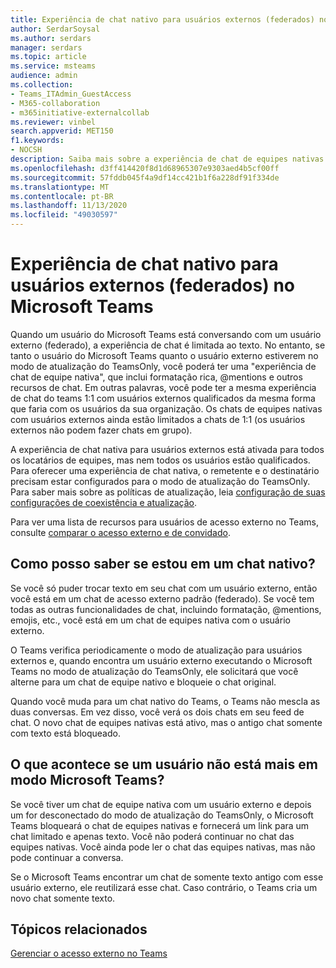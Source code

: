 ```yaml
---
title: Experiência de chat nativo para usuários externos (federados) no Microsoft Teams
author: SerdarSoysal
ms.author: serdars
manager: serdars
ms.topic: article
ms.service: msteams
audience: admin
ms.collection:
- Teams_ITAdmin_GuestAccess
- M365-collaboration
- m365initiative-externalcollab
ms.reviewer: vinbel
search.appverid: MET150
f1.keywords:
- NOCSH
description: Saiba mais sobre a experiência de chat de equipes nativas para usuários de acesso externo (federado) no Microsoft Teams, disponível entre usuários externos onde os dois usuários estão no modo de atualização do TeamsOnly.
ms.openlocfilehash: d3ff414420f8d1d68965307e9303aed4b5cf00ff
ms.sourcegitcommit: 57fddb045f4a9df14cc421b1f6a228df91f334de
ms.translationtype: MT
ms.contentlocale: pt-BR
ms.lasthandoff: 11/13/2020
ms.locfileid: "49030597"
---
```

<a name="native-chat-experience-for-external-federated-users-in-microsoft-teams"></a>Experiência de chat nativo para usuários externos (federados) no Microsoft Teams
======================================

Quando um usuário do Microsoft Teams está conversando com um usuário externo (federado), a experiência de chat é limitada ao texto. No entanto, se tanto o usuário do Microsoft Teams quanto o usuário externo estiverem no modo de atualização do TeamsOnly, você poderá ter uma "experiência de chat de equipe nativa", que inclui formatação rica, @mentions e outros recursos de chat. Em outras palavras, você pode ter a mesma experiência de chat do teams 1:1 com usuários externos qualificados da mesma forma que faria com os usuários da sua organização. Os chats de equipes nativas com usuários externos ainda estão limitados a chats de 1:1 (os usuários externos não podem fazer chats em grupo).

A experiência de chat nativa para usuários externos está ativada para todos os locatários de equipes, mas nem todos os usuários estão qualificados. Para oferecer uma experiência de chat nativa, o remetente e o destinatário precisam estar configurados para o modo de atualização do TeamsOnly. Para saber mais sobre as políticas de atualização, leia [configuração de suas configurações de coexistência e atualização](setting-your-coexistence-and-upgrade-settings.md).

Para ver uma lista de recursos para usuários de acesso externo no Teams, consulte [comparar o acesso externo e de convidado](communicate-with-users-from-other-organizations.md#compare-external-and-guest-access).

## <a name="how-do-i-know-if-im-in-a-native-chat"></a>Como posso saber se estou em um chat nativo?

Se você só puder trocar texto em seu chat com um usuário externo, então você está em um chat de acesso externo padrão (federado). Se você tem todas as outras funcionalidades de chat, incluindo formatação, @mentions, emojis, etc., você está em um chat de equipes nativa com o usuário externo. 

O Teams verifica periodicamente o modo de atualização para usuários externos e, quando encontra um usuário externo executando o Microsoft Teams no modo de atualização do TeamsOnly, ele solicitará que você alterne para um chat de equipe nativo e bloqueie o chat original.

Quando você muda para um chat nativo do Teams, o Teams não mescla as duas conversas. Em vez disso, você verá os dois chats em seu feed de chat. O novo chat de equipes nativas está ativo, mas o antigo chat somente com texto está bloqueado.



## <a name="what-happens-if-a-user-isnt-in-teams-only-mode-anymore"></a>O que acontece se um usuário não está mais em modo Microsoft Teams?

Se você tiver um chat de equipe nativa com um usuário externo e depois um for desconectado do modo de atualização do TeamsOnly, o Microsoft Teams bloqueará o chat de equipes nativas e fornecerá um link para um chat limitado e apenas texto. Você não poderá continuar no chat das equipes nativas. Você ainda pode ler o chat das equipes nativas, mas não pode continuar a conversa.

Se o Microsoft Teams encontrar um chat de somente texto antigo com esse usuário externo, ele reutilizará esse chat. Caso contrário, o Teams cria um novo chat somente texto.


## <a name="related-topics"></a>Tópicos relacionados

[Gerenciar o acesso externo no Teams](manage-external-access.md)
